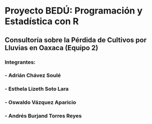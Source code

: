  # Proyecto BEDÚ: Programación y Estadística con R
 ## Consultoría sobre la Pérdida de Cultivos por Lluvias en Oaxaca (Equipo 2)
 ### Integrantes:
 ###  - Adrián Chávez Soulé
 ###  - Esthela Lizeth Soto Lara
 ###  - Oswaldo Vázquez Aparicio
 ###  - Andrés Burjand Torres Reyes
 
